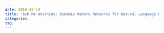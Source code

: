 ```yaml
---
date: 2016-12-14
title: 'Ask Me Anything: Dynamic Memory Networks for Natural Language Processing'
categories: 
tag: 
---
```

<script language="javascript" type="text/javascript">
window.location.href = "https://www.zybuluo.com/ShawnNg/note/579387
"
</script>
